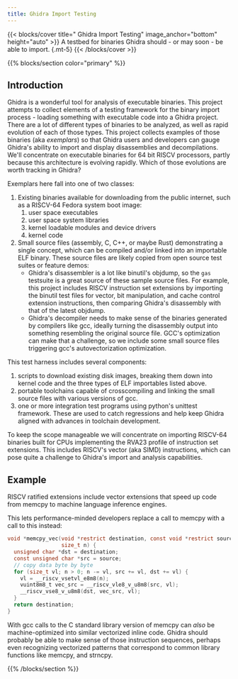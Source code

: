 ```yaml
---
title: Ghidra Import Testing
---
```


{{< blocks/cover title=" Ghidra Import Testing" image_anchor="bottom" height="auto" >}}
A testbed for binaries Ghidra should - or may soon - be able to import.
{.mt-5}
{{< /blocks/cover >}}

{{% blocks/section color="primary" %}}

## Introduction

Ghidra is a wonderful tool for analysis of executable binaries. This project attempts to collect
elements of a testing framework for the binary import process - loading something with executable
code into a Ghidra project.  There are a lot of different types of binaries to be analyzed, as well as
rapid evolution of each of those types.  This project collects examples of those binaries (aka *exemplars*)
so that Ghidra users and developers can gauge Ghidra's ability to import and display disassemblies and
decompilations.  We'll concentrate on executable binaries for 64 bit RISCV processors, partly because this
architecture is evolving rapidly.  Which of those evolutions are worth tracking in Ghidra?

Exemplars here fall into one of two classes:

1. Existing binaries available for downloading from the public internet, such as a RISCV-64 Fedora system boot image:
    1. user space executables
    2. user space system libraries
    3. kernel loadable modules and device drivers
    4. kernel code
2. Small source files (assembly, C, C++, or maybe Rust) demonstrating a single concept, which can be compiled and/or linked into
   an importable ELF binary.  These source files are likely copied from open source test suites or feature demos:
   * Ghidra's disassembler is a lot like binutil's objdump, so the `gas` testsuite is a great source of these sample source files.
     For example, this project includes RISCV instruction set extensions by importing the binutil test files for vector, bit manipulation,
     and cache control extension instructions, then comparing Ghidra's disassembly with that of the latest objdump.
   * Ghidra's decompiler needs to make sense of the binaries generated by compilers like gcc, ideally turning the disassembly output
     into something resembling the original source file.  GCC's optimization can make that a challenge, so we include some small source files
     triggering gcc's autovectorization optimization.

This test harness includes several components:

1. scripts to download existing disk images, breaking them down into kernel code and the three types of ELF importables listed above.
2. portable toolchains capable of crosscompiling and linking the small source files with various versions of gcc.
3. one or more integration test programs using python's unittest framework.  These are used to catch regressions and help keep Ghidra aligned with
   advances in toolchain development.

To keep the scope manageable we will concentrate on importing RISCV-64 binaries built for CPUs implementing the RVA23 profile of instruction set extensions.
This includes RISCV's vector (aka SIMD) instructions, which can pose quite a challenge to Ghidra's import and analysis capabilities.

## Example

RISCV ratified extensions include vector extensions that speed up code from memcpy to machine language inference engines.

This lets performance-minded developers replace a call to memcpy with a call to this instead:

```c
void *memcpy_vec(void *restrict destination, const void *restrict source,
                 size_t n) {
  unsigned char *dst = destination;
  const unsigned char *src = source;
  // copy data byte by byte
  for (size_t vl; n > 0; n -= vl, src += vl, dst += vl) {
    vl = __riscv_vsetvl_e8m8(n);
    vuint8m8_t vec_src = __riscv_vle8_v_u8m8(src, vl);
    __riscv_vse8_v_u8m8(dst, vec_src, vl);
  }
  return destination;
}
```

With gcc calls to the C standard library version of memcpy can *also* be machine-optimized into similar vectorized
inline code.  Ghidra should probably be able to make sense of those instruction sequences, perhaps even recognizing vectorized patterns that
correspond to common library functions like memcpy, and strncpy.

{{% /blocks/section %}}

